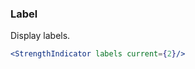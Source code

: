 <demo>

### Label

Display labels.

```jsx live
<StrengthIndicator labels current={2}/>
```

</demo>
